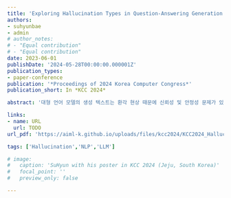 ```yaml
---
title: 'Exploring Hallucination Types in Question-Answering Generation and Limitation of Text Evaluation Metrics'
authors:
- suhyunbae
- admin
# author_notes:
# - "Equal contribution"
# - "Equal contribution"
date: 2023-06-01
publishDate: '2024-05-28T00:00:00.000001Z'
publication_types:
- paper-conference
publication: '*Proceedings of 2024 Korea Computer Congress*'
publication_short: In *KCC 2024*

abstract: '대형 언어 모델의 생성 텍스트는 환각 현상 때문에 신뢰성 및 안정성 문제가 있다. 질의응답에서의 환각을 판별하기 위해 생성 텍스트 환각을 총 5가지로 분류하는 방식을 제안하고 BLEU, METEOR 그리고 ROUGE 등 기존 자연어 처리 성능 척도가 이를 잘 판별하는지 실험하였다. 실험 결과, 각각이 잘 판별하지 못하는 유형이 명확히 존재하였다. 이를 통하여, 본 논문에서 정의한 5가지 유형의 환각 판별을 잘하는 새로운 척도의 필요성과 그 설계 방법을 시사한다.'

links:
- name: URL
  url: TODO
url_pdf: 'https://aiml-k.github.io/uploads/files/kcc2024/KCC2024_Hallucination_BL'

tags: ['Hallucination','NLP','LLM']

# image:
#   caption: 'SuHyun with his poster in KCC 2024 (Jeju, South Korea)'
#   focal_point: ''
#   preview_only: false

---
```


